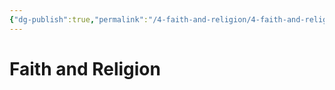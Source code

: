 ```yaml
---
{"dg-publish":true,"permalink":"/4-faith-and-religion/4-faith-and-religion/"}
---
```


# Faith and Religion